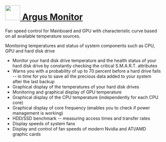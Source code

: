 # [<img src="https://cdn.jsdelivr.net/gh/chocolatey/chocolatey-coreteampackages@db561d6c86814c0322bba7f2571d56b6bb9f1125/icons/argusmonitor.png" width="48" height="48" /> Argus Monitor](https://chocolatey.org/packages/argusmonitor)

Fan speed control for Mainboard and GPU with characteristic curve based on all available temperature sources.

Monitoring temperatures and status of system components such as CPU, GPU and hard disk drive

- Monitor your hard disk drive temperature and the health status of your hard disk drive by constantly checking the critical S.M.A.R.T. attributes
- Warns you with a probability of up to 70 percent before a hard drive fails -- in time for you to save all the precious data added to your system after the last backup
- Graphical display of the temperatures of your hard disk drives
- Monitoring and graphical display of GPU temperature
- Graphical display of the CPU temperature (independently for each CPU core)
- Graphical display of core frequency (enables you to check if power management is working)
- HDD/SSD benchmark -- measuring access times and transfer rates
- Display speeds of system fans
- Display and control of fan speeds of modern Nvidia and ATI/AMD graphic cards
